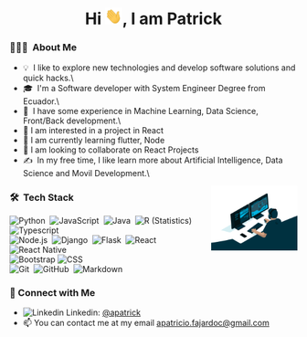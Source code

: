 <h1 align="center">Hi <img src="https://raw.githubusercontent.com/ABSphreak/ABSphreak/master/gifs/Hi.gif" width="30px">, I am Patrick </h1>

### 👨🏻‍💻 &nbsp;About Me

- 💡 &nbsp;I like to explore new technologies and develop software solutions and quick hacks.\
- 🎓 &nbsp;I'm a Software developer with System Engineer Degree from Ecuador.\
- 🌱 &nbsp;I have some experience in Machine Learning, Data Science, Front/Back development.\
- 👀 I am interested in a project in React
- 🌱 I am currently learning flutter, Node
- 💞️ I am looking to collaborate on React Projects
- ✍️ &nbsp;In my free time, I like learn more about Artificial Intelligence, Data Science and Movil Development.\

<img alt="Night Coding" src="./programmer.gif" align="right" width="30%" height="30%"/>

### 🛠 &nbsp;Tech Stack

![Python](https://img.shields.io/badge/-Python-05122A?style=flat&logo=python)&nbsp;
![JavaScript](https://img.shields.io/badge/-JavaScript-05122A?style=flat&logo=javascript)&nbsp;
![Java](https://img.shields.io/badge/-Java-05122A?style=flat&logo=Java&logoColor=FFA518)&nbsp;
![R (Statistics)](https://img.shields.io/badge/-R-05122A?style=flat&logo=R&logoColor=276DC3)&nbsp;
![Typescript](https://img.shields.io/badge/-Typescript-05122A?style=flat&logo=typescript)&nbsp;\
![Node.js](https://img.shields.io/badge/-Node.js-05122A?style=flat&logo=node.js)&nbsp;
![Django](https://img.shields.io/badge/-Django-05122A?style=flat&logo=django&logoColor=092E20)&nbsp;
![Flask](https://img.shields.io/badge/-Flask-05122A?style=flat&logo=flask)&nbsp;
![React](https://img.shields.io/twitter/url?color=blue&label=react&logo=react&logoColor=blue&style=social&url=https%3A%2F%2Fshields.io)&nbsp;\
![React Native](https://img.shields.io/twitter/url?color=blue&label=react&logo=react&logoColor=blue&style=social&url=https%3A%2F%2Fshields.io)&nbsp;\
![Bootstrap](https://img.shields.io/badge/-Bootstrap-05122A?style=flat&logo=bootstrap&logoColor=563D7C)
![CSS](https://img.shields.io/badge/-CSS-05122A?style=flat&logo=CSS3&logoColor=1572B6)&nbsp;\
![Git](https://img.shields.io/badge/-Git-05122A?style=flat&logo=git)&nbsp;
![GitHub](https://img.shields.io/badge/-GitHub-05122A?style=flat&logo=github)&nbsp;
![Markdown](https://img.shields.io/badge/-Markdown-05122A?style=flat&logo=markdown)

### 🤝 Connect with Me

- <img alt="Linkedin" src="./icon/linkedin-brands.svg"/> Linkedin: [@apatrick](https://www.linkedin.com/in/patricio-fajardo96/)
- 📫 You can contact me at my email apatricio.fajardoc@gmail.com
